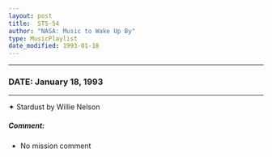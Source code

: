 ```yaml
---
layout: post
title:  STS-54
author: "NASA: Music to Wake Up By"
type: MusicPlaylist
date_modified: 1993-01-18
---
```


----
### DATE: January 18, 1993
----
✦ Stardust by Willie Nelson

##### Comment:
* No mission comment
